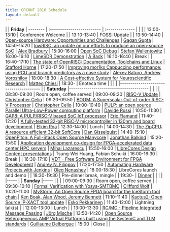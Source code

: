 ```yaml
---
title: ORCONF 2016 Schedule
layout: default
---
```


| | **Friday** 
| -------- | :------------------------- | :--------------
| | |
| 13:00-13:10  | Conference Welcome   | 
| 13:10-13:40  | FOSSi Update         | 
| 13:50-14:40  | [Open-source Hardware: Opportunities and Challenges](http://orconf.org/#oshwopp) | [Gagan Gupta](http://orconf.org/#gagangupta)
| 14:50-15:20  | [lowRISC: an update on our efforts to produce an open-source SoC](http://orconf.org/#lowrisc) | [Alex Bradbury](http://orconf.org/#asbradbury)
| 15:30-16:00  | [Open SoC Debug](http://orconf.org/#opensocdebug) | [Stefan Wallentowitz](http://orconf.org/#stefanwallentowitz)
| 16:00-16:10  | [LimeSDR Demonstration](http://orconf.org/#limesdr) | [A Back](http://orconf.org/#andrewback)
| 16:10-16:40  | Break |
| 16:40-17:10  | [The state of OpenRISC: Documentation, Toolchains and Linux](http://orconf.org/#stateofopenrisc) | [Stafford Horne](http://orconf.org/#stafford)
| 17:20-17:50  | [Improving mor1kx Cappuccino performance: using PCU and branch predictors as a case study](http://orconf.org/#mor1kx) | [Alexey Baturo, Andrew Voroshilov](http://orconf.org/#alexey)
| 18:00-18:30  | [A Cost-effective System for Neuroscientific Research](http://orconf.org/#openeeg) | [Matteo Chiesi](http://orconf.org/#matteo)
| 18:30-       | Enoteca time |
| | |
|---------------------------------------
| | **Saturday** 
|---------------------------------------
| | |
| 08:30-09:00  | Room open, coffee served
| 09:00-09:20  | [RISC-V Update](http://orconf.org/#boom) | [Christopher Celio](http://orconf.org/#chriscelio)
| 09:20-09:50  | [BOOM: A Superscalar Out-of-order RISC-V Processor](http://orconf.org/#boom) | [Christopher Celio](http://orconf.org/#chriscelio)
| 10:00-10:40  | [PULP: an open source Parallel Ultra-Low-Power computing platform](http://orconf.org/#pulp) | [Davide Rossi](http://orconf.org/#davide)
| 10:50-11:30  | [GAP8: A PULP/RISC-V based SoC IoT processor](http://orconf.org/#) | [Eric Flamand](http://orconf.org/#)
| 11:40-12:20  | [A fully-tested 32-bit RISC-V microcontroller in 130nm and board development](http://orconf.org/#riscv_uc) | [Elkim Roa](http://orconf.org/#elkim)
| 12:30-14:00  | Lunch
| 14:00-14:30  | [The ZipCPU: A resource efficient 32-bit SoftCore](http://orconf.org/#zipcpu) | [Dan Gisselquist](http://orconf.org/#gisselquist)
| 14:40-15:10  | [OpenPiton: A Full-Stack Open Source Manycore](http://orconf.org/#openpiton) | [Jonathan Balkind](http://orconf.org/#balkind)
| 15:20-15:50  | [Application development co-design for FPGA-accelerated data center HPC servers](http://orconf.org/#fpgahpc) | [Mihai Lazarescu](http://orconf.org/#mihai)
| 15:50-16:00  | [LibreCores Design Content presentations](http://www.librecores.org/designcontest) | Tsung-Wei Huang, Fabian Schuiki
| 16:00-16:30  | Break |
| 16:30-17:10  | [VDT - Free Software Environment for FPGA Development](http://orconf.org/#vdt) | [Andrey N. Filippov](http://orconf.org/#andrey)
| 17:20-17:50  | [Automating Hardware Projects with Jenkins](http://orconf.org/#jenkins) | [Oleg Nenashev](http://orconf.org/#oleg)
| 18:00-18:30  | LibreCores launch and demo | 
| 18:30-19:30  | Pre-dinner break, mingle |
| 19:30-       | [Dinner](http://www.altrobologna.com/) |
| | |
|-----
|  | **Sunday**
|-----
| | |
| 09:00-09:30  | Room open, coffee served |
| 09:30-10:10  | [Formal Verification with Yosys-SMTBMC](http://orconf.org/#yosys) | [Clifford Wolf](http://orconf.org/#clifford)
| 10:20-11:00  | [MyStorm: An Open Source FPGA board for the IceStorm tool chain](http://orconf.org/#mystorm) | [Ken Boak, Alan Wood, Jeremy Bennett](http://orconf.org/#mystormpresenters)
| 11:10-11:40  | [Kactus2: Open Source IP-XACT tool update](http://orconf.org/#kaktus) | [Esko Pekkarinen](http://orconf.org/#esko)
| 11:40-12:00  | Lightning talk(s) |
| 12:00-13:00  | Lunch |
| 13:00-13:30  | [RC/MC - Pipeline Integrated Message Passing](http://orconf.org/#rcmc) | [Jörg Mische](http://orconf.org/#mische)
| 13:50-14:20  | [Open Source Heterogeneous AMP Virtual Platforms built using the SystemC and TLM standards](http://orconf.org/#systemcvirtalplatforms) | [Guillaume Delbergue](http://orconf.org/#guillaumed)
| 15:00        | Close |
|

